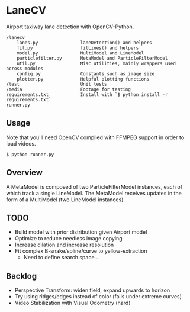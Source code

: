 # LaneCV
Airport taxiway lane detection with OpenCV-Python.

    /lanecv
        lanes.py                laneDetection() and helpers
        fit.py                  fitLines() and helpers
        model.py                MultiModel and LineModel
        particlefilter.py       MetaModel and ParticleFilterModel
        util.py 				Misc utilities, mainly wrappers used across modules
        config.py               Constants such as image size
        plotter.py              Helpful plotting functions
    /test						Unit tests
    /media						Footage for testing
    requirements.txt 			Install with `$ python install -r requirements.txt`
    runner.py


## Usage

Note that you'll need OpenCV compiled with FFMPEG support in order to load videos.

	$ python runner.py

## Overview

A MetaModel is composed of two ParticleFilterModel instances, each of which track a single LineModel. The MetaModel receives updates in the form of a MultiModel (two LineModel instances). 

## TODO

* Build model with prior distribution given Airport model
* Optimize to reduce needless image copying
* Increase dilation and increase resolution
* Fit complex B-snake/spline/curve to yellow-extraction
	* Need to define search space...

## Backlog

* Perspective Transform: widen field, expand upwards to horizon
* Try using ridges/edges instead of color (fails under extreme curves)
* Video Stabilization with Visual Odometry (hard)
